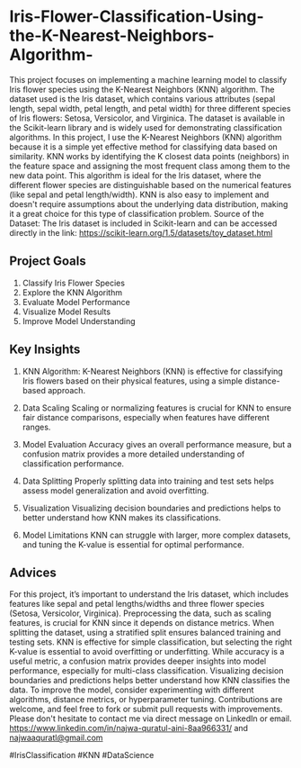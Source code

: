 # Iris-Flower-Classification-Using-the-K-Nearest-Neighbors-Algorithm-

This project focuses on implementing a machine learning model to classify Iris flower species using the K-Nearest Neighbors (KNN) algorithm. The dataset used is the Iris dataset, which contains various attributes (sepal length, sepal width, petal length, and petal width) for three different species of Iris flowers: Setosa, Versicolor, and Virginica. The dataset is available in the Scikit-learn library and is widely used for demonstrating classification algorithms. In this project, I use the K-Nearest Neighbors (KNN) algorithm because it is a simple yet effective method for classifying data based on similarity. KNN works by identifying the K closest data points (neighbors) in the feature space and assigning the most frequent class among them to the new data point. This algorithm is ideal for the Iris dataset, where the different flower species are distinguishable based on the numerical features (like sepal and petal length/width). KNN is also easy to implement and doesn't require assumptions about the underlying data distribution, making it a great choice for this type of classification problem. Source of the Dataset: The Iris dataset is included in Scikit-learn and can be accessed directly in the link: https://scikit-learn.org/1.5/datasets/toy_dataset.html

## Project Goals
1. Classify Iris Flower Species
2. Explore the KNN Algorithm
3. Evaluate Model Performance
4. Visualize Model Results
5. Improve Model Understanding
   
## Key Insights
1. KNN Algorithm:
K-Nearest Neighbors (KNN) is effective for classifying Iris flowers based on their physical features, using a simple distance-based approach.

2. Data Scaling
 Scaling or normalizing features is crucial for KNN to ensure fair distance comparisons, especially when features have different ranges.

3. Model Evaluation
Accuracy gives an overall performance measure, but a confusion matrix provides a more detailed understanding of classification performance.

4. Data Splitting
Properly splitting data into training and test sets helps assess model generalization and avoid overfitting.

5. Visualization
Visualizing decision boundaries and predictions helps to better understand how KNN makes its classifications.

6. Model Limitations
KNN can struggle with larger, more complex datasets, and tuning the K-value is essential for optimal performance.

## Advices
For this project, it’s important to understand the Iris dataset, which includes features like sepal and petal lengths/widths and three flower species (Setosa, Versicolor, Virginica). Preprocessing the data, such as scaling features, is crucial for KNN since it depends on distance metrics. When splitting the dataset, using a stratified split ensures balanced training and testing sets. KNN is effective for simple classification, but selecting the right K-value is essential to avoid overfitting or underfitting. While accuracy is a useful metric, a confusion matrix provides deeper insights into model performance, especially for multi-class classification. Visualizing decision boundaries and predictions helps better understand how KNN classifies the data. To improve the model, consider experimenting with different algorithms, distance metrics, or hyperparameter tuning. Contributions are welcome, and feel free to fork or submit pull requests with improvements. Please don't hesitate to contact me via direct message on LinkedIn or email. https://www.linkedin.com/in/najwa-quratul-aini-8aa966331/ and najwaaquratl@gmail.com

#IrisClassification #KNN #DataScience
